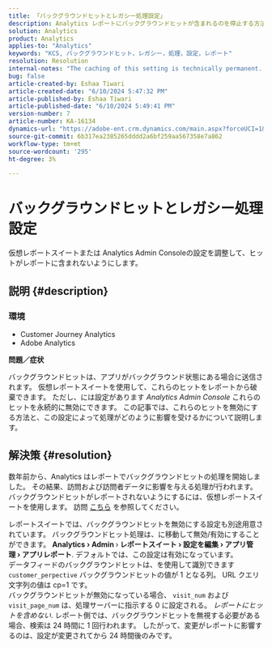 ```yaml
---
title: 「バックグラウンドヒットとレガシー処理設定」
description: Analytics レポートにバックグラウンドヒットが含まれるのを停止する方法を説明します。
solution: Analytics
product: Analytics
applies-to: "Analytics"
keywords: "KCS, バックグラウンドヒット，レガシー，処理，設定，レポート"
resolution: Resolution
internal-notes: "The caching of this setting is technically permanent. However, since we restart those services daily, we are practically manually busting that cache once very 24 hours. The setting caching behavior isn't really documented and is more just of an implementation detail. Therefore, be careful when sharing the information with customers."
bug: false
article-created-by: Eshaa Tiwari
article-created-date: "6/10/2024 5:47:32 PM"
article-published-by: Eshaa Tiwari
article-published-date: "6/10/2024 5:49:41 PM"
version-number: 7
article-number: KA-16134
dynamics-url: "https://adobe-ent.crm.dynamics.com/main.aspx?forceUCI=1&pagetype=entityrecord&etn=knowledgearticle&id=5cdc517e-5127-ef11-840a-00224803cdc1"
source-git-commit: 6b317ea2385265dddd2a6bf259aa567358e7a862
workflow-type: tm+mt
source-wordcount: '295'
ht-degree: 3%

---
```


# バックグラウンドヒットとレガシー処理設定


仮想レポートスイートまたは Analytics Admin Consoleの設定を調整して、ヒットがレポートに含まれないようにします。

## 説明 {#description}


### <b>環境</b>

- Customer Journey Analytics
- Adobe Analytics


<b>問題／症状</b>

バックグラウンドヒットは、アプリがバックグラウンド状態にある場合に送信されます。 仮想レポートスイートを使用して、これらのヒットをレポートから破棄できます。 ただし、には設定があります *Analytics Admin Console* これらのヒットを永続的に無効にできます。 この記事では、これらのヒットを無効にする方法と、この設定によって処理がどのように影響を受けるかについて説明します。


## 解決策 {#resolution}


数年前から、Analytics はレポートでバックグラウンドヒットの処理を開始しました。 その結果、訪問および訪問者データに影響を与える処理が行われます。 バックグラウンドヒットがレポートされないようにするには、仮想レポートスイートを使用します。 訪問 [こちら](https://experienceleague.adobe.com/docs/analytics/components/virtual-report-suites/vrs-components.html?lang=en) を参照してください。

レポートスイートでは、バックグラウンドヒットを無効にする設定も別途用意されています。 バックグラウンドヒット処理は、に移動して無効/有効にすることができます。 <b>Analytics </b><b>›</b><b> Admin </b>›<b> レポートスイート </b><b>›</b><b> 設定を編集 </b><b>›</b><b> アプリ管理 </b><b>›</b><b> アプリレポート</b>. デフォルトでは、この設定は有効になっています。
<br>データフィードのバックグラウンドヒットは、を使用して識別できます `customer_perpective` バックグラウンドヒットの値が 1 となる列。 URL クエリ文字列の値は cp=1 です。<br>
バックグラウンドヒットが無効になっている場合、 `visit_num` および `visit_page_num` は、処理サーバーに指示する 0 に設定される。 *レポートにヒットを含めない*. レポート側では、バックグラウンドヒットを無視する必要がある場合、検索は 24 時間に 1 回行われます。 したがって、変更がレポートに影響するのは、設定が変更されてから 24 時間後のみです。



